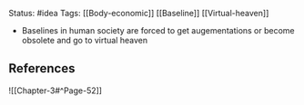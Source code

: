 Status: #idea
Tags: [[Body-economic]] [[Baseline]] [[Virtual-heaven]]

* Baselines in human society are forced to get augementations or become obsolete and go to virtual heaven

## References

![[Chapter-3#^Page-52]]